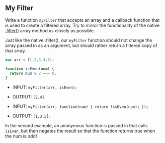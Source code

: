 ## My Filter


Write a function `myFilter` that accepts an array and a callback function that is used to create a filtered array. Try to mirror the functionality of the native [.filter()](https://developer.mozilla.org/en-US/docs/Web/JavaScript/Reference/Global_Objects/Array/filter) array method as closely as possible.


Just like the native .filter(), our `myFilter` function should not change the array passed in as an argument, but should rather return a filtered copy of that array.

```js
var arr = [1,2,3,4,5];

function isEven(num) {
  return num % 2 === 0;
}
```

- INPUT: `myFilter(arr, isEven);`
- OUTPUT: `[2,4]`

- INPUT: `myFilter(arr, function(num) {
  return !isEven(num);
});`

- OUTPUT: `[1,3,5];`

In the second example, an anonymous function is passed in that calls `isEven`, but then negates the result so that the function returns true when the num is odd! 
